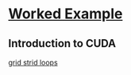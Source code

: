 # [Worked Example](https://docs.google.com/document/d/1xhdO4oUoXed0ohp-9PlcrINXLj68S44Dio3MW1ZdzXw/edit)

## Introduction to CUDA

[grid strid loops](https://devblogs.nvidia.com/even-easier-introduction-cuda/)   